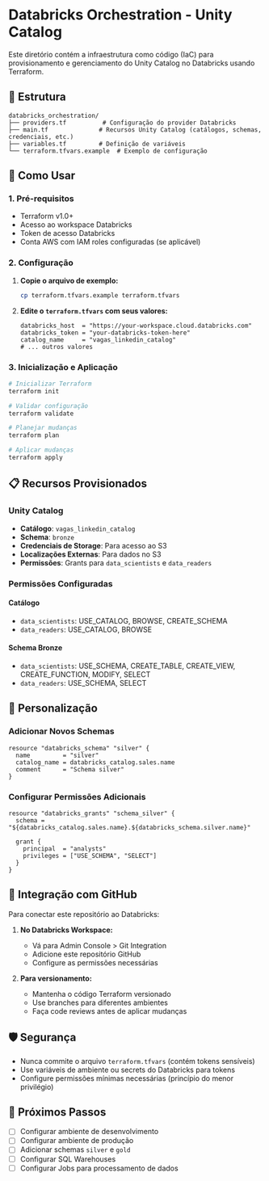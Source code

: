 # Databricks Orchestration - Unity Catalog

Este diretório contém a infraestrutura como código (IaC) para provisionamento e gerenciamento do Unity Catalog no Databricks usando Terraform.

## 📁 Estrutura

```
databricks_orchestration/
├── providers.tf          # Configuração do provider Databricks
├── main.tf              # Recursos Unity Catalog (catálogos, schemas, credenciais, etc.)
├── variables.tf         # Definição de variáveis
└── terraform.tfvars.example  # Exemplo de configuração
```

## 🚀 Como Usar

### 1. Pré-requisitos

- Terraform v1.0+
- Acesso ao workspace Databricks
- Token de acesso Databricks
- Conta AWS com IAM roles configuradas (se aplicável)

### 2. Configuração

1. **Copie o arquivo de exemplo:**
   ```bash
   cp terraform.tfvars.example terraform.tfvars
   ```

2. **Edite o `terraform.tfvars` com seus valores:**
   ```hcl
   databricks_host  = "https://your-workspace.cloud.databricks.com"
   databricks_token = "your-databricks-token-here"
   catalog_name     = "vagas_linkedin_catalog"
   # ... outros valores
   ```

### 3. Inicialização e Aplicação

```bash
# Inicializar Terraform
terraform init

# Validar configuração
terraform validate

# Planejar mudanças
terraform plan

# Aplicar mudanças
terraform apply
```

## 📋 Recursos Provisionados

### Unity Catalog
- **Catálogo**: `vagas_linkedin_catalog`
- **Schema**: `bronze`
- **Credenciais de Storage**: Para acesso ao S3
- **Localizações Externas**: Para dados no S3
- **Permissões**: Grants para `data_scientists` e `data_readers`

### Permissões Configuradas

#### Catálogo
- `data_scientists`: USE_CATALOG, BROWSE, CREATE_SCHEMA
- `data_readers`: USE_CATALOG, BROWSE

#### Schema Bronze
- `data_scientists`: USE_SCHEMA, CREATE_TABLE, CREATE_VIEW, CREATE_FUNCTION, MODIFY, SELECT
- `data_readers`: USE_SCHEMA, SELECT

## 🔧 Personalização

### Adicionar Novos Schemas

```hcl
resource "databricks_schema" "silver" {
  name         = "silver"
  catalog_name = databricks_catalog.sales.name
  comment      = "Schema silver"
}
```

### Configurar Permissões Adicionais

```hcl
resource "databricks_grants" "schema_silver" {
  schema = "${databricks_catalog.sales.name}.${databricks_schema.silver.name}"

  grant {
    principal  = "analysts"
    privileges = ["USE_SCHEMA", "SELECT"]
  }
}
```

## 🔄 Integração com GitHub

Para conectar este repositório ao Databricks:

1. **No Databricks Workspace:**
   - Vá para Admin Console > Git Integration
   - Adicione este repositório GitHub
   - Configure as permissões necessárias

2. **Para versionamento:**
   - Mantenha o código Terraform versionado
   - Use branches para diferentes ambientes
   - Faça code reviews antes de aplicar mudanças

## 🛡️ Segurança

- Nunca commite o arquivo `terraform.tfvars` (contém tokens sensíveis)
- Use variáveis de ambiente ou secrets do Databricks para tokens
- Configure permissões mínimas necessárias (princípio do menor privilégio)

## 📝 Próximos Passos

- [ ] Configurar ambiente de desenvolvimento
- [ ] Configurar ambiente de produção
- [ ] Adicionar schemas `silver` e `gold`
- [ ] Configurar SQL Warehouses
- [ ] Configurar Jobs para processamento de dados

